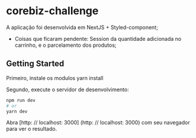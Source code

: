 # corebiz-challenge

A aplicação foi desenvolvida em NextJS + Styled-component;
- Coisas que ficaram pendente: Session da quantidade adicionada no carrinho, e o parcelamento dos produtos; 


## Getting Started
Primeiro, instale os modulos
yarn install

Segundo, execute o servidor de desenvolvimento:

```bash
npm run dev
# or
yarn dev
```
Abra [http: // localhost: 3000] (http: // localhost: 3000) com seu navegador para ver o resultado.
